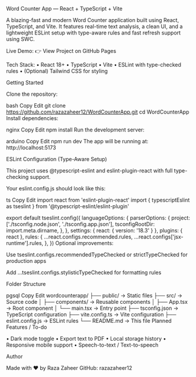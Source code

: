 Word Counter App — React + TypeScript + Vite

A blazing-fast and modern Word Counter application built using React, TypeScript, and Vite.
It features real-time text analysis, a clean UI, and a lightweight ESLint setup with type-aware rules and fast refresh support using SWC.

Live Demo:
👉 View Project on GitHub Pages

Tech Stack:
• React 18+
• TypeScript
• Vite
• ESLint with type-checked rules
• (Optional) Tailwind CSS for styling

Getting Started

Clone the repository:

bash
Copy
Edit
git clone https://github.com/razazaheer12/WordCounterApp.git
cd WordCounterApp
Install dependencies:

nginx
Copy
Edit
npm install
Run the development server:

arduino
Copy
Edit
npm run dev
The app will be running at:
http://localhost:5173

ESLint Configuration (Type-Aware Setup)

This project uses @typescript-eslint and eslint-plugin-react with full type-checking support.

Your eslint.config.js should look like this:

ts
Copy
Edit
import react from 'eslint-plugin-react'
import { typescriptEslint as tseslint } from '@typescript-eslint/eslint-plugin'

export default tseslint.config({
  languageOptions: {
    parserOptions: {
      project: ['./tsconfig.node.json', './tsconfig.app.json'],
      tsconfigRootDir: import.meta.dirname,
    },
  },
  settings: { react: { version: '18.3' } },
  plugins: { react },
  rules: {
    ...react.configs.recommended.rules,
    ...react.configs['jsx-runtime'].rules,
  },
})
Optional improvements:

Use tseslint.configs.recommendedTypeChecked or strictTypeChecked for production apps

Add ...tseslint.configs.stylisticTypeChecked for formatting rules

Folder Structure

pgsql
Copy
Edit
wordcounterapp/
├── public/                 → Static files
├── src/                    → Source code
│   ├── components/         → Reusable components
│   ├── App.tsx             → Root component
│   └── main.tsx            → Entry point
├── tsconfig.json           → TypeScript configuration
├── vite.config.ts          → Vite configuration
├── eslint.config.js        → ESLint rules
└── README.md               → This file
Planned Features / To-do

• Dark mode toggle
• Export text to PDF
• Local storage history
• Responsive mobile support
• Speech-to-text / Text-to-speech

Author

Made with ❤️ by Raza Zaheer
GitHub: razazaheer12

